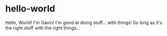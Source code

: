 # hello-world
Hello, World!
I'm Gavin!
I'm good at doing stuff... with things! So long as it's the right stuff with the right things...

